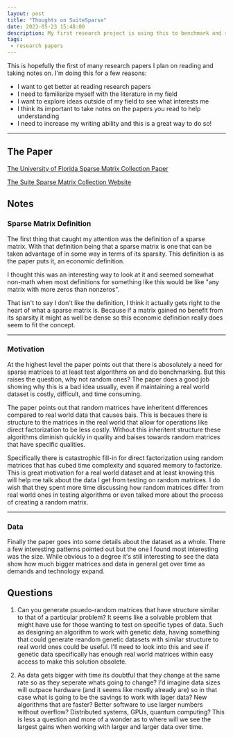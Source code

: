 ```yaml
---
layout: post
title: "Thoughts on SuiteSparse"
date: 2023-05-23 15:48:00
description: My first research project is using this to benchmark and so I read up on the paper and thought I'd share my thoughts!
tags:
 - research papers
---
```


This is hopefully the first of many research papers I plan on reading and taking notes on. I'm doing this for a few reasons:
* I want to get better at reading research papers
* I need to familiarize myself with the literature in my field
* I want to explore ideas outside of my field to see what interests me
* I think its important to take notes on the papers you read to help understanding
* I need to increase my writing ability and this is a great way to do so!

___

## **The Paper**

[The University of Florida Sparse Matrix Collection Paper](https://dl.acm.org/doi/10.1145/2049662.2049663)

[The Suite Sparse Matrix Collection Website](https://sparse.tamu.edu/)

## **Notes**

### Sparse Matrix Definition

The first thing that caught my attention was the definition of a sparse matrix. With that definition being that a sparse matrix is one that can be taken advantage of in some way in terms of its sparsity. This definition is as the paper puts it, an economic definition. 

I thought this was an interesting way to look at it and seemed somewhat non-math when most definitions for something like this would be like "any matrix with more zeros than nonzeros".

That isn't to say I don't like the definition, I think it actually gets right to the heart of what a sparse matrix is. Because if a matrix gained no benefit from its sparsity it might as well be dense so this economic definition really does seem to fit the concept.

___

### Motivation

At the highest level the paper points out that there is abosolutely a need for sparse matrices to at least test algorithms on and do benchmarking. But this raises the question, why not random ones? The paper does a good job showing why this is a bad idea usually, even if maintaining a real world dataset is costly, difficult, and time consuming. 

The paper points out that random matrices have inheritent differences compared to real world data that causes bais. This is becaues there is structure to the matrices in the real world that allow for operations like direct factorization to be less costly. Without this inheritent structure these algorithms diminish quickly in quality and baises towards random matrices that have specific qualities.

Specifically there is catastrophic fill-in for direct factorization using random matrices that has cubed time complexity and squared memory to factorize. This is great motivation for a real world dataset and at least knowing this will help me talk about the data I get from testing on random matrices. I do wish that they spent more time discussing how random matrices differ from real world ones in testing algorithms or even talked more about the process of creating a random matrix.

___

### Data

Finally the paper goes into some details about the dataset as a whole. There a few interesting patterns pointed out but the one I found most interesting was the size. While obvious to a degree it's still interesting to see the data show how much bigger matrices and data in general get over time as demands and technology expand. 

## **Questions**

1. Can you generate psuedo-random matrices that have structure similar to that of a particular problem? It seems like a solvable problem that might have use for those wanting to test on specific types of data. Such as designing an algorithm to work with genetic data, having something that could generate reandom genetic datasets with similar structure to real world ones could be useful. I'll need to look into this and see if genetic data specifically has enough real world matrices within easy access to make this solution obsolete.

2. As data gets bigger with time its doubtful that they change at the same rate so as they seperate whats going to change? I'd imagine data sizes will outpace hardware (and it seems like mostly already are) so in that case what is going to be the savings to work with lager data? New algorithms that are faster? Better software to use larger numbers without overflow? Distributed systems, GPUs, quantum computing? This is less a question and more of a wonder as to where will we see the largest gains when working with larger and larger data over time.
